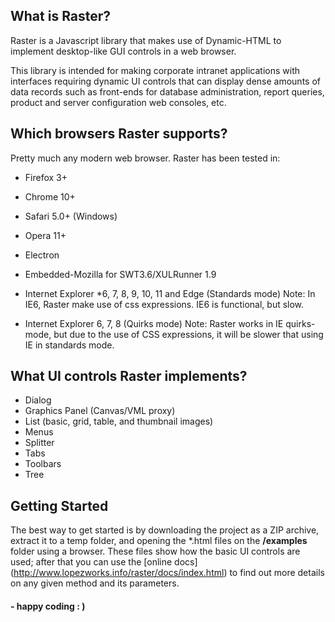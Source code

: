 ## What is Raster?

Raster is a Javascript library that makes use of Dynamic-HTML to 
implement desktop-like GUI controls in a web browser.

This library is intended for making corporate intranet applications with interfaces 
requiring dynamic UI controls that can display dense amounts of data records such 
as front-ends for database administration, report queries, product and server 
configuration web consoles, etc.


## Which browsers Raster supports?

Pretty much any modern web browser. Raster has been tested in:

- Firefox 3+
- Chrome 10+
- Safari 5.0+ (Windows)
- Opera 11+
- Electron
- Embedded-Mozilla for SWT3.6/XULRunner 1.9

- Internet Explorer *6, 7, 8, 9, 10, 11 and Edge (Standards mode)
  Note: In IE6, Raster make use of css expressions. IE6 is functional, but slow.

- Internet Explorer 6, 7, 8 (Quirks mode)
  Note: Raster works in IE quirks-mode, but due to the use of CSS expressions, it will be 
  slower that using IE in standards mode.


## What UI controls Raster implements?

- Dialog
- Graphics Panel (Canvas/VML proxy)
- List (basic, grid, table, and thumbnail images)
- Menus
- Splitter
- Tabs
- Toolbars
- Tree

## Getting Started
   
The best way to get started is by downloading the project as a ZIP archive, 
extract it to a temp folder, and opening the *.html files on the **/examples** 
folder using a browser. These files show how the basic UI controls are used; 
after that you can use the [online docs] (http://www.lopezworks.info/raster/docs/index.html) 
to find out more details on any given method and its parameters.
 
 
#### - happy coding : ) 
